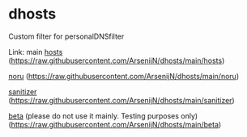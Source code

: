 # dhosts
Custom filter for personalDNSfilter

Link: 
main [hosts](https://raw.githubusercontent.com/ArsenijN/dhosts/main/hosts) (https://raw.githubusercontent.com/ArsenijN/dhosts/main/hosts)

[noru](https://raw.githubusercontent.com/ArsenijN/dhosts/main/noru) (https://raw.githubusercontent.com/ArsenijN/dhosts/main/noru)

[sanitizer](https://raw.githubusercontent.com/ArsenijN/dhosts/main/sanitizer) (https://raw.githubusercontent.com/ArsenijN/dhosts/main/sanitizer)

[beta](https://raw.githubusercontent.com/ArsenijN/dhosts/main/beta) (please do not use it mainly. Testing purposes only) (https://raw.githubusercontent.com/ArsenijN/dhosts/main/beta)

